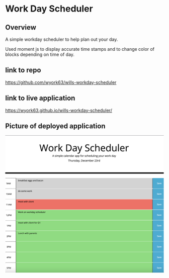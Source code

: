 # Work Day Scheduler


## Overview
A simple workday scheduler to help plan out your day. 

Used moment js to display accurate time stamps and to change color of blocks depending on time of day. 

## link to repo
https://github.com/wyork63/wills-workday-scheduler

## link to live application 
https://wyork63.github.io/wills-workday-scheduler/

## Picture of deployed application 
![Screenshot of Code Quiz](/assets/workday-scheduler.png)